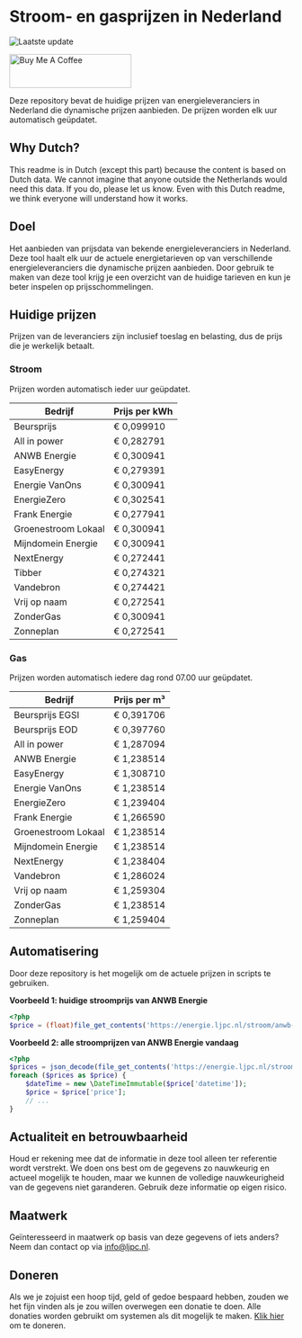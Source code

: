 # Stroom- en gasprijzen in Nederland

![Laatste update](https://img.shields.io/badge/laatste%20update-2024--10--07%2021%3A00%20CET-brightgreen)

<a href="https://www.buymeacoffee.com/Lars-" target="_blank"><img src="https://cdn.buymeacoffee.com/buttons/v2/default-orange.png" alt="Buy Me A Coffee" height="60" style="height: 60px !important;width: 217px !important;" ></a>

Deze repository bevat de huidige prijzen van energieleveranciers in Nederland die dynamische prijzen aanbieden. De prijzen worden elk uur automatisch geüpdatet.

## Why Dutch?

This readme is in Dutch (except this part) because the content is based on Dutch data. We cannot imagine that anyone outside the Netherlands would need this data. If you do, please let us know. Even with this Dutch readme, we think
everyone will understand how it works.

## Doel

Het aanbieden van prijsdata van bekende energieleveranciers in Nederland. Deze tool haalt elk uur de actuele energietarieven op van verschillende energieleveranciers die dynamische prijzen aanbieden. Door gebruik te maken van deze tool
krijg je een overzicht van de huidige tarieven en kun je beter inspelen op prijsschommelingen.

## Huidige prijzen

Prijzen van de leveranciers zijn inclusief toeslag en belasting, dus de prijs die je werkelijk betaalt.

### Stroom

Prijzen worden automatisch ieder uur geüpdatet.

 Bedrijf | Prijs per kWh 
---------|---------------
Beursprijs | € 0,099910
All in power | € 0,282791
ANWB Energie | € 0,300941
EasyEnergy | € 0,279391
Energie VanOns | € 0,300941
EnergieZero | € 0,302541
Frank Energie | € 0,277941
Groenestroom Lokaal | € 0,300941
Mijndomein Energie | € 0,300941
NextEnergy | € 0,272441
Tibber | € 0,274321
Vandebron | € 0,274421
Vrij op naam | € 0,272541
ZonderGas | € 0,300941
Zonneplan | € 0,272541


### Gas

Prijzen worden automatisch iedere dag rond 07.00 uur geüpdatet.

 Bedrijf | Prijs per m³ 
---------|--------------
Beursprijs EGSI | € 0,391706
Beursprijs EOD | € 0,397760
All in power | € 1,287094
ANWB Energie | € 1,238514
EasyEnergy | € 1,308710
Energie VanOns | € 1,238514
EnergieZero | € 1,239404
Frank Energie | € 1,266590
Groenestroom Lokaal | € 1,238514
Mijndomein Energie | € 1,238514
NextEnergy | € 1,238404
Vandebron | € 1,286024
Vrij op naam | € 1,259304
ZonderGas | € 1,238514
Zonneplan | € 1,259404


## Automatisering

Door deze repository is het mogelijk om de actuele prijzen in scripts te gebruiken.

**Voorbeeld 1: huidige stroomprijs van ANWB Energie**

```php
<?php
$price = (float)file_get_contents('https://energie.ljpc.nl/stroom/anwb-energie-nu.txt');

```

**Voorbeeld 2: alle stroomprijzen van ANWB Energie vandaag**

```php
<?php
$prices = json_decode(file_get_contents('https://energie.ljpc.nl/stroom/all-in-power-vandaag.json'),true);
foreach ($prices as $price) {
    $dateTime = new \DateTimeImmutable($price['datetime']);
    $price = $price['price'];
    // ...
}
```

## Actualiteit en betrouwbaarheid

Houd er rekening mee dat de informatie in deze tool alleen ter referentie wordt verstrekt. We doen ons best om de gegevens zo nauwkeurig en actueel mogelijk te houden, maar we kunnen de volledige nauwkeurigheid van de gegevens niet
garanderen. Gebruik deze informatie op eigen risico.

## Maatwerk

Geïnteresseerd in maatwerk op basis van deze gegevens of iets anders? Neem dan contact op
via [info@ljpc.nl](mailto:info@ljpc.nl?subject=Energie%20prijzen).

## Doneren

Als we je zojuist een hoop tijd, geld of gedoe bespaard hebben, zouden we het fijn vinden als je zou willen overwegen een
donatie te doen. Alle donaties worden gebruikt om systemen als dit mogelijk te
maken. [Klik hier](https://www.buymeacoffee.com/Lars-) om te doneren.
